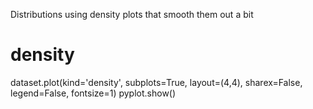 Distributions using density plots that smooth them out a bit

# density
dataset.plot(kind='density', subplots=True, layout=(4,4), sharex=False, legend=False, fontsize=1)
pyplot.show()